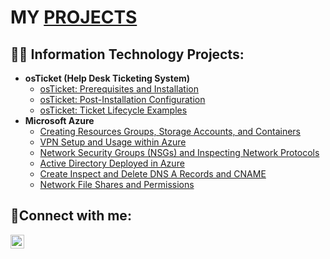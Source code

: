 <h1>MY <a href="https://www.linkedin.com/in/cody-martin-2b7558290/">PROJECTS</a></h1>

<h2>👨‍💻 Information Technology Projects:</h2>

- <b>osTicket (Help Desk Ticketing System)</b>
  - [osTicket: Prerequisites and Installation](https://github.com/codymar7in/osticket-prereqs)
  - [osTicket: Post-Installation Configuration](https://github.com/codymar7in/post-install-config)
  - [osTicket: Ticket Lifecycle Examples](https://github.com/codymar7in/ticket-lifecycle)
- <b>Microsoft Azure</b>
  - [Creating Resources Groups, Storage Accounts, and Containers](https://github.com/codymar7in/Creating-Resources-Groups-Storage-Accounts-and-Containers)
  - [VPN Setup and Usage within Azure](https://github.com/codymar7in/vpn-setup)
  - [Network Security Groups (NSGs) and Inspecting Network Protocols](https://github.com/codymar7in/azure-network-protocols)
  - [Active Directory Deployed in Azure](https://github.com/codymar7in/Active-Directory-Configuration-)
  - [Create Inspect and Delete DNS A Records and CNAME](https://github.com/codymar7in/Create-Inspect-and-Delete-DNS-A-Records-and-CNAME)
  - [Network File Shares and Permissions](https://github.com/codymar7in/Network-File-Shares-and-Permissions)

<h2>🤳Connect with me:</h2>

[<img align="left" alt="Josh | LinkedIn" width="22px" src="https://cdn.jsdelivr.net/npm/simple-icons@v3/icons/linkedin.svg" />][linkedin]


[linkedin]: https://www.linkedin.com/in/cody-martin-2b7558290/
